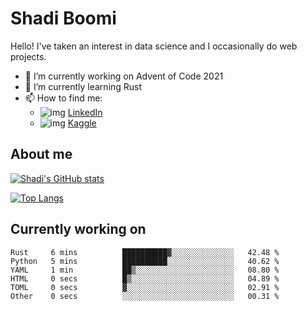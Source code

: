 # Shadi Boomi

Hello! I've taken an interest in data science and I occasionally do web projects.

- 🔭 I’m currently working on Advent of Code 2021
- 🌱 I’m currently learning Rust
- 📫 How to find me: 
  - ![img](https://www.linkedin.com/favicon.ico) [LinkedIn](https://www.linkedin.com/in/shadiboomi/)
  - ![img](https://www.kaggle.com/static/images/favicon.ico) [Kaggle](https://www.kaggle.com/sboomi)

##  About me

[![Shadi's GitHub stats](https://github-readme-stats.vercel.app/api?username=sboomi&show_icons=true&theme=radical)](https://github.com/anuraghazra/github-readme-stats)

[![Top Langs](https://github-readme-stats.vercel.app/api/top-langs/?username=sboomi&layout=compact&theme=default)](https://github.com/anuraghazra/github-readme-stats)

## Currently working on

<!--START_SECTION:waka-->

```text
Rust     6 mins          ██████████▓░░░░░░░░░░░░░░   42.48 %
Python   5 mins          ██████████░░░░░░░░░░░░░░░   40.62 %
YAML     1 min           ██▒░░░░░░░░░░░░░░░░░░░░░░   08.80 %
HTML     0 secs          █▒░░░░░░░░░░░░░░░░░░░░░░░   04.89 %
TOML     0 secs          ▓░░░░░░░░░░░░░░░░░░░░░░░░   02.91 %
Other    0 secs          ░░░░░░░░░░░░░░░░░░░░░░░░░   00.31 %
```

<!--END_SECTION:waka-->
